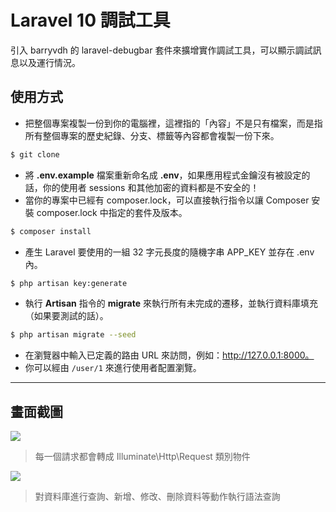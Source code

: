 # Laravel 10 調試工具

引入 barryvdh 的 laravel-debugbar 套件來擴增實作調試工具，可以顯示調試訊息以及運行情況。

## 使用方式
- 把整個專案複製一份到你的電腦裡，這裡指的「內容」不是只有檔案，而是指所有整個專案的歷史紀錄、分支、標籤等內容都會複製一份下來。
```sh
$ git clone
```
- 將 __.env.example__ 檔案重新命名成 __.env__，如果應用程式金鑰沒有被設定的話，你的使用者 sessions 和其他加密的資料都是不安全的！
- 當你的專案中已經有 composer.lock，可以直接執行指令以讓 Composer 安裝 composer.lock 中指定的套件及版本。
```sh
$ composer install
```
- 產⽣ Laravel 要使用的一組 32 字元長度的隨機字串 APP_KEY 並存在 .env 內。
```sh
$ php artisan key:generate
```
- 執行 __Artisan__ 指令的 __migrate__ 來執行所有未完成的遷移，並執行資料庫填充（如果要測試的話）。
```sh
$ php artisan migrate --seed
```
- 在瀏覽器中輸入已定義的路由 URL 來訪問，例如：http://127.0.0.1:8000。
- 你可以經由 `/user/1` 來進行使用者配置瀏覽。

----

## 畫面截圖
![](https://i.imgur.com/JFdsZvF.png)
> 每一個請求都會轉成 Illuminate\Http\Request 類別物件

![](https://i.imgur.com/cNl4ZOd.png)
> 對資料庫進行查詢、新增、修改、刪除資料等動作執行語法查詢
